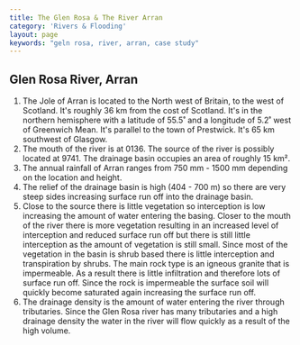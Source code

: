 ```yaml
---
title: The Glen Rosa & The River Arran
category: 'Rivers & Flooding'
layout: page
keywords: "geln rosa, river, arran, case study"
---
```


Glen Rosa River, Arran
----------------------

1. The Jole of Arran is located to the North west of Britain, to the west of Scotland. It's roughly 36 km from the cost of Scotland. It's in the northern hemisphere with a latitude of 55.5˚ and a longitude of 5.2˚ west of Greenwich Mean. It's parallel to the town of Prestwick. It's 65 km southwest of Glasgow.  
2. The mouth of the river is at 0136. The source of the river is possibly located at 9741. The drainage basin occupies an area of roughly 15 km². 
3. The annual rainfall of Arran ranges from 750 mm - 1500 mm depending on the location and height. 
4. The relief of the drainage basin is high (404 - 700 m) so there are very steep sides increasing surface run off into the drainage basin. 
5. Close to the source there is little vegetation so interception is low increasing the amount of water entering the basing. Closer to the mouth of the river there is more vegetation resulting in an increased level of interception and reduced surface run off but there is still little interception as the amount of vegetation is still small. Since most of the vegetation in the basin is shrub based there is little interception and transpiration by shrubs. The main rock type is an igneous granite that is impermeable. As a result there is little infiltration and therefore lots of surface run off. Since the rock is impermeable the surface soil will quickly become saturated again increasing the surface run off. 
6. The drainage density is the amount of water entering the river through tributaries. Since the Glen Rosa river has many tributaries and a high drainage density the water in the river will flow quickly as a result of the high volume. 